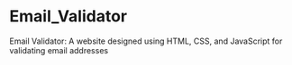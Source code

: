 # Email_Validator
Email Validator: A website designed using HTML, CSS, and JavaScript for validating email addresses
